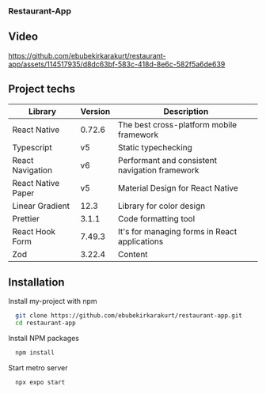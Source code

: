 ### Restaurant-App

## Video

https://github.com/ebubekirkarakurt/restaurant-app/assets/114517935/d8dc63bf-583c-418d-8e6c-582f5a6de639

## Project techs

| Library  | Version | Description |
| ------------- | ------------- |--------------|
| React Native  | 0.72.6  | The best cross-platform mobile framework   |
| Typescript | v5 | Static typechecking|
| React Navigation | v6 |Performant and consistent navigation framework |
| React Native Paper | v5 |Material Design for React Native|
| Linear Gradient | 12.3 | Library for color design|
| Prettier  | 3.1.1  | Code formatting tool  |
| React Hook Form | 7.49.3 |  It's for managing forms in React applications|
| Zod | 3.22.4 | Content |

## Installation

Install my-project with npm

```bash
  git clone https://github.com/ebubekirkarakurt/restaurant-app.git
  cd restaurant-app
```
Install NPM packages
 
```bash
  npm install
```
Start metro server
 
```bash
  npx expo start

```


